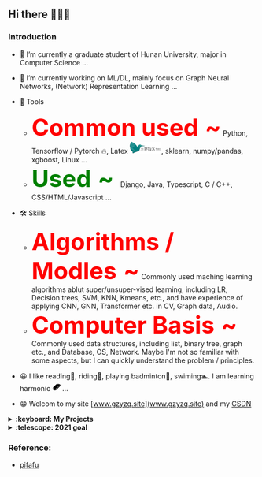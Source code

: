 ## Hi there 👋👋👋

### Introduction

- 🔭 I’m currently a graduate student of Hunan University, major in Computer Science ...

- 🌱 I’m currently working on ML/DL, mainly focus on Graph Neural Networks, (Network) Representation Learning ...

- 🧰 Tools
  - <font size="15" color="red"><b>Common used</b> **~**</font> Python, Tensorflow / Pytorch :fire:, Latex <img src="./imgs/latex-project-logo.svg" width="64">, sklearn, numpy/pandas, xgboost, Linux ...
  - <font size="14" color="green"><b>Used</b> **~** </font> Django, Java, Typescript, C / C++, CSS/HTML/Javascript ...
  
- :hammer_and_wrench: Skills 
  - <font size="15" color="red"><b>Algorithms / Modles</b> **~**</font> Commonly used maching learning algorithms ablut super/unsuper-vised learning, including LR, Decision trees, SVM,  KNN, Kmeans, etc., and have experience of applying CNN, GNN, Transformer etc. in CV, Graph data, Audio.
  - <font size="15" color="red"><b>Computer Basis</b> **~**</font> Commonly used data structures, including list, binary tree, graph etc., and Database, OS, Network. Maybe I'm not so familiar with some aspects, but I can quickly understand the problem / principles. 
 
  
  
- 😀 I like reading📖, riding🚵, playing badminton🏸, swiming🏊. I am learning harmonic <img src="./imgs/harmonica_32px_1169661_easyicon.net.png" width="16"> ...

- 😁 Welcom to my site [www.gzyzq.site](www.gzyzq.site) and my [CSDN](https://blog.csdn.net/Miha_Singh)


<details>
  <summary><b>:keyboard: My Projects</b></summary>
  <br>
  <ul>
    <li> 
      <details>
        <summary><b><a href="https://github.com/GZYZG/Three">Three</a>--- Three-dimensional visualization of the genetic structure of golden monkeys based on three.js</b></summary>
       </details>
    </li>
    
   <li>
     <details>
        <summary><b><a href="www.gzyzq.site">gzyzq.site</a>--- my personal site based on Django</b></summary>
       </details>
  </li>
  
  <li>
      <details>
        <summary><b><a href="http://gzyzq.site/projects/#1stpro">HandWriting Behavior Recognition</a> --- recognize the character(number between 1-9 or letter between A-H) you are writing with (only) you finger infront of camera</b></summary>
       </details>
  </li>
  
  </ul>
</details>

<details>
  <summary><b>:telescope: 2021 goal</b></summary>
  <br>
  <ul>
    <li> [ ] FINISH one paper <img src="./imgs/pdf_icon_blue.svg" width="20">!!! </li>
  <li> [ ] Deeper in ML/DL, specializing in common used tools </li>
  <li> [ ] Learn more math theory about ML/DL, going deeper </li>
    <li> [ ] Learn big data frameworks, including Spark / MapReduce, Storm / Flink, HDFS ... </li>
    <li> [ ] Deeper in linux <img src="./imgs/OS_Linux_ubuntu_31.156186612576px_1188757_easyicon.net.png" width="16"> / shell </li>
    <li> [ ] Finish <a href="https://ogb.stanford.edu/kddcup2021">Kddcup2021-OGB-LSC<img src="./imgs/OGB_pure.png" width="36"> </a> </li> 
    <li> [ ] Can play some melodies with harmonic <img src="./imgs/harmonica_32px_1169661_easyicon.net.png" width="16"> </li>
  </ul>
  </details>



### Reference:
- [pifafu](https://github.com/pifafu)

<!-- 👯 I’m looking to collaborate on ...
<!-- 🤔 I’m looking for help with ...
<!-- 💬 Ask me about ...
<-- 📫 How to reach me: zhiyanguo@hnu.edu.cn
<-- 😄 Pronouns: ...
<-- ⚡ Fun fact: ...
-->
